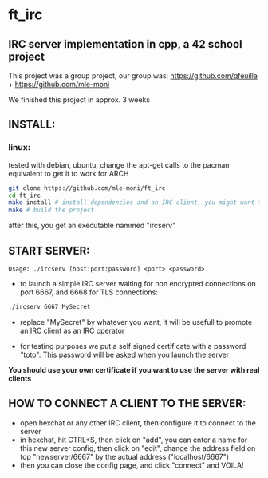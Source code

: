 # ft_irc
## IRC server implementation in cpp, a 42 school project

This project was a group project, our group was: https://github.com/qfeuilla + https://github.com/mle-moni

We finished this project in approx. 3 weeks

## INSTALL:

### linux:

tested with debian, ubuntu, change the apt-get calls to the pacman equivalent to get it to work for ARCH
```zsh
git clone https://github.com/mle-moni/ft_irc
cd ft_irc
make install # install dependencies and an IRC client, you might want to change that in the Makefile
make # build the project
```

after this, you get an executable nammed "ircserv"

## START SERVER:

`Usage: ./ircserv [host:port:password] <port> <password>`

- to launch a simple IRC server waiting for non encrypted connections on port 6667, and 6668 for TLS connections:
```zsh
./ircserv 6667 MySecret
```
- replace "MySecret" by whatever you want, it will be usefull to promote an IRC client as an IRC operator

- for testing purposes we put a self signed certificate with a password "toto". This password will be asked when you launch the server

**You should use your own certificate if you want to use the server with real clients**

## HOW TO CONNECT A CLIENT TO THE SERVER:

- open hexchat or any other IRC client, then configure it to connect to the server
- in hexchat, hit CTRL+S, then click on "add", you can enter a name for this new server config, then click on "edit", change the address field on top "newserver/6667" by the actual address ("localhost/6667")
- then you can close the config page, and click "connect" and VOILA!
